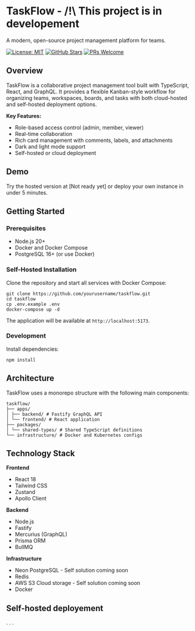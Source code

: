 # TaskFlow - /!\ This project is in developement

A modern, open-source project management platform for teams.

[![License: MIT](https://img.shields.io/badge/License-MIT-blue.svg)](LICENSE)
[![GitHub Stars](https://img.shields.io/github/stars/eliasjhl/taskflow)](https://github.com/yourusername/taskflow)
[![PRs Welcome](https://img.shields.io/badge/PRs-welcome-brightgreen.svg)](CONTRIBUTING.md)

## Overview

TaskFlow is a collaborative project management tool built with TypeScript, React, and GraphQL. It provides a flexible Kanban-style workflow for organizing teams, workspaces, boards, and tasks with both cloud-hosted and self-hosted deployment options.

**Key Features:**
- Role-based access control (admin, member, viewer)
- Real-time collaboration
- Rich card management with comments, labels, and attachments
- Dark and light mode support
- Self-hosted or cloud deployment

## Demo

Try the hosted version at [Not ready yet] or deploy your own instance in under 5 minutes.

## Getting Started

### Prerequisites

- Node.js 20+
- Docker and Docker Compose
- PostgreSQL 16+ (or use Docker)

### Self-Hosted Installation

Clone the repository and start all services with Docker Compose:

```
git clone https://github.com/yourusername/taskflow.git
cd taskflow
cp .env.example .env
docker-compose up -d
```


The application will be available at `http://localhost:5173`.

### Development

Install dependencies:

```
npm install
```

## Architecture

TaskFlow uses a monorepo structure with the following main components:

```
taskflow/
├── apps/
│ ├── backend/ # Fastify GraphQL API
│ └── frontend/ # React application
├── packages/
│ └── shared-types/ # Shared TypeScript definitions
└── infrastructure/ # Docker and Kubernetes configs
```


## Technology Stack

**Frontend**
- React 18
- Tailwind CSS
- Zustand
- Apollo Client

**Backend**
- Node.js
- Fastify
- Mercurius (GraphQL)
- Prisma ORM
- BullMQ

**Infrastructure**
- Neon PostgreSQL - Self solution coming soon
- Redis
- AWS S3 Cloud storage - Self solution coming soon
- Docker

## Self-hosted deployement

. . .




